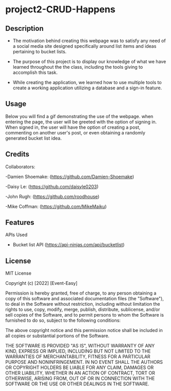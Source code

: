 # project2-CRUD-Happens

## Description

- The motivation behind creating this webpage was to satisfy any need of a social media site designed specifically around list items and ideas pertaining to bucket lists.

- The purpose of this project is to display our knowledge of what we have learned throughout the the class, including the tools giving to accomplish this task.

- While creating the application, we learned how to use multiple tools to create a working application utilizing a database and a sign-in feature.

## Usage

Below you will find a gif demonstrating the use of the webpage. when entering the page, the user will be greeted with the option of signing in. When signed in, the user will have the option of creating a post, commenting on another user's post, or even obtaining a randomly generated bucket list idea.

## Credits

Collaborators:

-Damien Shoemake: (https://github.com/Damien-Shoemake)

-Daisy Le: (https://github.com/daisyle0203)

-John Rugh: (https://github.com/roodhouse)

-Mike Coffman: (https://github.com/MikeMaiku)

## Features

APIs Used

- Bucket list API (https://api-ninjas.com/api/bucketlist)

## License

MIT License

Copyright (c) [2022] [Event-Easy]

Permission is hereby granted, free of charge, to any person obtaining a copy
of this software and associated documentation files (the "Software"), to deal
in the Software without restriction, including without limitation the rights
to use, copy, modify, merge, publish, distribute, sublicense, and/or sell
copies of the Software, and to permit persons to whom the Software is
furnished to do so, subject to the following conditions:

The above copyright notice and this permission notice shall be included in all
copies or substantial portions of the Software.

THE SOFTWARE IS PROVIDED "AS IS", WITHOUT WARRANTY OF ANY KIND, EXPRESS OR
IMPLIED, INCLUDING BUT NOT LIMITED TO THE WARRANTIES OF MERCHANTABILITY,
FITNESS FOR A PARTICULAR PURPOSE AND NONINFRINGEMENT. IN NO EVENT SHALL THE
AUTHORS OR COPYRIGHT HOLDERS BE LIABLE FOR ANY CLAIM, DAMAGES OR OTHER
LIABILITY, WHETHER IN AN ACTION OF CONTRACT, TORT OR OTHERWISE, ARISING FROM,
OUT OF OR IN CONNECTION WITH THE SOFTWARE OR THE USE OR OTHER DEALINGS IN THE
SOFTWARE.